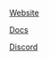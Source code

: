[Website](https://usekeyp.com)

[Docs](https://docs.usekeyp.com)

[Discord](https://discord.usekeyp.com)
